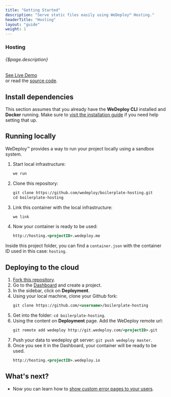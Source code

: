 ```yaml
---
title: "Getting Started"
description: "Serve static files easily using WeDeploy™ Hosting."
headerTitle: "Hosting"
layout: "guide"
weight: 1
---
```


### Hosting

###### {$page.description}

<div class="guide-btn-cta">
	<a class="btn btn-accent btn-sm" href="http://boilerplate-hosting.wedeploy.io" target="_blank">
		<span class="icon-16-external"></span>See Live Demo
	</a>
</div>

<div class="guide-aux-cta">
	or read the <a href="https://github.com/wedeploy/boilerplate-hosting" target="_blank">source code</a>.
</div>

<article id="1">

## Install dependencies

This section assumes that you already have the **WeDeploy CLI** installed and **Docker** running. Make sure to [visit the installation guide](/docs/intro/using-the-command-line.html) if you need help setting that up.

</article>

<article id="2">

## Running locally

WeDeploy™ provides a way to run your project locally using a sandbox system.

<ol>

<li>Start local infrastructure:</li>

```xml
we run
```

<li>Clone this repository:</li>

```xml
git clone https://github.com/wedeploy/boilerplate-hosting.git
cd boilerplate-hosting
```

<li>Link this container with the local infrastructure:</li>

```xml
we link
```

<li>Now your container is ready to be used:</li>

```xml
http://hosting.<projectID>.wedeploy.me
```

</ol>


Inside this project folder, you can find a `container.json` with the container ID used in this case: `hosting`.

</article>

<article id="3">

## Deploying to the cloud

<ol>

<li><a href="https://github.com/wedeploy/boilerplate-hosting/fork">Fork this repository</a>.</li>

<li>Go to the <a href="http://dashboard.wedeploy.com">Dashboard</a> and create a project.</li>

<li>In the sidebar, click on <strong>Deployment</strong>.</li>

<li>Using your local machine, clone your Github fork:</li>

```xml
git clone https://github.com/<username>/boilerplate-hosting
```

<li>Get into the folder: <code>cd boilerplate-hosting</code>.</li>

<li>Using the content on <strong>Deployment</strong> page. Add the WeDeploy remote url:</li>

```xml
git remote add wedeploy http://git.wedeploy.com/<projectID>.git
```

<li>Push your data to wedeploy git server: <code>git push wedeploy master</code>.</li>

<li>Once you see it in the Dashboard, your container will be ready to be used.</li>

```xml
http://hosting.<projectID>.wedeploy.io
```
</ol>

</article>

## What's next?

* Now you can learn how to [show custom error pages to your users](/docs/hosting/custom-error-pages.html).
